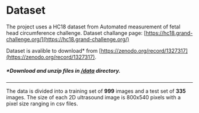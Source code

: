 Dataset
====
 
The project uses a HC18 dataset from Automated measurement of fetal head circumference challenge.
 Dataset challange page: [https://hc18.grand-challenge.org/](https://hc18.grand-challenge.org/) 

Dataset is avalible to download* from [https://zenodo.org/record/1327317](https://zenodo.org/record/1327317).

##### *Download and unzip files in [/data](/data) directory.

---
The data is divided into a training set of __999__ images and a test set of __335__ images. The size of each 2D ultrasound image is 800x540 pixels with a pixel size ranging in csv files.